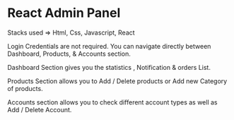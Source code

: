 # React Admin Panel 

Stacks used => Html, Css, Javascript, React

Login Credentials are not required. You can navigate directly between Dashboard, Products, & Accounts section.

Dashboard Section gives you the statistics , Notification & orders List. 

Products Section allows you to Add / Delete products or Add new Category of products.

Accounts section allows you to check different account types as well as Add / Delete Account.
